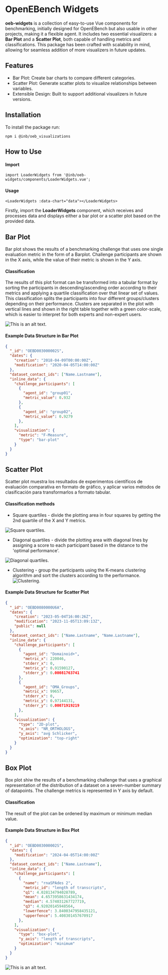 # OpenEBench Widgets

**oeb-widgets** is a collection of easy-to-use Vue components for benchmarking, initially designed for OpenEBench but also usable in other projects, making it a flexible agent. It includes two essential visualizers: a **Bar Plot** and a **Scatter Plot**, both capable of handling metrics and classifications. This package has been crafted with scalability in mind, allowing for seamless addition of more visualizers in future updates.

## Features

* Bar Plot: Create bar charts to compare different categories.
* Scatter Plot: Generate scatter plots to visualize relationships between variables.
* Extensible Design: Built to support additional visualizers in future versions.

## Installation

To install the package run:

```
npm i @inb/oeb_visualizations
```

## How to Use

#### Import

```
import LoaderWidgets from '@inb/oeb-widgets/components/LoaderWidgets.vue';
```

#### Usage

```
<LoaderWidgets :data-chart="data"></LoaderWidgets>
```

Firstly, import the **LoaderWidgets** component, which receives and processes data and displays either a bar plot or a scatter plot based on the provided data.

## Bar Plot

Bar plot shows the results of a benchmarking challenge that uses one single evaluation metric in the form of a Barplot. Challenge participants are shown in the X axis, while the value of their metric is shown in the Y axis.

#### Classification

The results of this plot format can be transformed into a tabular format by sorting the participants in descending/ascending order according to their metrics and applying a quartile classification over that linear set of values. This classification splits the participants into four different groups/clusters depending on their performance. Clusters are separated in the plot with vertical lines and shown in the right table together with a green color-scale, which is easier to interpret for both experts and non-expert users.

![This is an alt text.](https://github.com/inab/oeb-widgets/blob/main/static/widgetsPicture/Barplot.png)

#### Example Data Structure in Bar Plot

```json
{
  "_id": "OEBD003000002S",
  "dates": {
    "creation": "2018-04-09T00:00:00Z",
    "modification": "2020-04-05T14:00:00Z"
  },
  "dataset_contact_ids": ["Name.Lastname"],
  "inline_data": {
    "challenge_participants": [
      {
        "agent_id": "group01",
        "metric_value": 0.932
      },
      {
        "agent_id": "group02",
        "metric_value": 0.9279
      },
    ],
    "visualization": {
      "metric": "F-Measure",
      "type": "bar-plot"
    }
  }
}

```

## Scatter Plot

Scatter plot muestra los resultados de experimentos científicos de evaluación comparativa en formato de gráfico, y aplicar varios métodos de clasificación para transformarlos a formato tabular.

#### Classification methods

* Square quartiles - divide the plotting area in four squares by getting the 2nd quartile of the X and Y metrics.

![Square quartiles.](https://github.com/inab/oeb-widgets/blob/main/static/widgetsPicture/scatter-square.png)

* Diagonal quartiles - divide the plotting area with diagonal lines by assigning a score to each participant based in the distance to the 'optimal performance'.

![Diagonal quartiles.](https://github.com/inab/oeb-widgets/blob/main/static/widgetsPicture/scatter-diagonal.png)

* Clustering - group the participants using the K-means clustering algorithm and sort the clusters according to the performance.
![Clustering.](https://github.com/inab/oeb-widgets/blob/main/static/widgetsPicture/scatter-cluster.png)

#### Example Data Structure for Scatter Plot

```json
{
  "_id": "OEBD0080000U6A",
  "dates": {
    "creation": "2023-05-04T16:00:26Z",
    "modification": "2023-11-05T13:09:13Z",
    "public": null
  },
  "dataset_contact_ids": ["Name.Lastname", "Name.Lastname"],
  "inline_data": {
    "challenge_participants": [
      {
        "agent_id": "Domainoid+",
        "metric_x": 220046,
        "stderr_x": 0,
        "metric_y": 0.91590127,
        "stderr_y": 0.00081763741
      },
      {
        "agent_id": "OMA_Groups",
        "metric_x": 99657,
        "stderr_x": 0,
        "metric_y": 0.97144131,
        "stderr_y": 0.00071919219
      },
    ],
    "visualization": {
      "type": "2D-plot",
      "x_axis": "NR_ORTHOLOGS",
      "y_axis": "avg Schlicker",
      "optimization": "top-right"
    }
  }
}

```

## Box Plot

Box plot shiw the results of a benchmarking challenge that uses a graphical representation of the distribution of a dataset on a seven-number summary of datapoints. The challenge metrics is represented in Y axis by default.

#### Classification

The result of the plot can be ordened by maximum or minimum median value.

#### Example Data Structure in Box Plot

```json
{
  "_id": "OEBD003000002S",
  "dates": {
    "modification": "2024-04-05T14:00:00Z"
  },
  "dataset_contact_ids": ["Name.Lastname"],
  "inline_data": {
    "challenge_participants": [
      {
        "name": "rnaSPAdes 2",
        "metric_id": "length of transcripts",
        "q1": 4.028134794028789,
        "mean": 4.6573958631434174,
        "median": 4.574031267727719,
        "q3": 4.92020145948564,
        "lowerfence": 3.8400347958435121,
        "upperfence": 5.408301457670917
      },
    ],
    "visualization": {
      "type": "box-plot",
      "y_axis": "length of transcripts",
      "optimization": "minimum"
    }
  }
}

```
![This is an alt text.](https://github.com/inab/oeb-widgets/blob/main/static/widgetsPicture/BoxPlot.png)